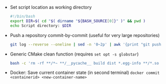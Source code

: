 - Set script location as working directory
    ```bash
    #!/bin/bash
    export DIR=$( cd "$( dirname "${BASH_SOURCE[0]}" )" && pwd )
    echo Script directory: $DIR
    ```

-  Push a repository commit-by-commit (useful for very large repositories)

    ```bash
    git log --reverse --oneline | sed -n '0~2p' | awk '{print "git push gitlab "$1":refs/heads/master"}' | while read i; do eval $i; done  
    ```

- Generic CMake clean function (requires `set opt -s globstar`)
    ```bash
    bash -c 'rm -rf **/*~ **/__pycache__ build dist *.egg-info **/*.so **/*.pyc'
    ```

- Docker: Save current container state (in second terminal)
    `docker commit <containerid> <new-container-name>`
